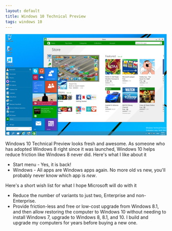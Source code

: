 ```yaml
---
layout: default
title: Windows 10 Technical Preview
tags: windows 10
---
```


![Windows 10 Technical Preview](/assets/img/windows-10-preview.png)

Windows 10 Technical Preview looks fresh and awesome. As someone who has adopted Windows 8 right since it was launched, Windows 10 helps reduce friction like Windows 8 never did. Here's what I like about it

* Start menu - Yes, it is back!
* Windows - All apps are Windows apps again. No more old vs new, you'll probably never know which app is _new_.

Here's a short wish list for what I hope Microsoft will do with it

* Reduce the number of variants to just two, Enterprise and non-Enterprise.
* Provide friction-less and free or low-cost upgrade from Windows 8.1, and then allow restoring the computer to Windows 10 without needing to install Windows 7, upgrade to Windows 8, 8.1, and 10. I build and upgrade my computers for years before buying a new one.
